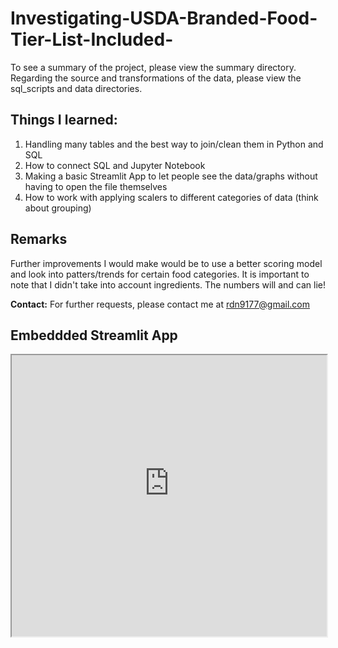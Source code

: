 # Investigating-USDA-Branded-Food-Tier-List-Included-

To see a summary of the project, please view the summary directory. Regarding the source and transformations of the data, please view the sql_scripts and data directories. 

## Things I learned:
1. Handling many tables and the best way to join/clean them in Python and SQL
2. How to connect SQL and Jupyter Notebook
3. Making a basic Streamlit App to let people see the data/graphs without having to open the file themselves
4. How to work with applying scalers to different categories of data (think about grouping)

## Remarks
Further improvements I would make would be to use a better scoring model and look into patters/trends for certain food categories. It is important to note that I didn't take into account ingredients. The numbers will and can lie! 

__Contact:__ For further requests, please contact me at rdn9177@gmail.com


## Embeddded Streamlit App
<iframe
  src="https://investigating-usda-branded-food-wk2tlfhnacwokpw5upl9ln.streamlit.app/"
  style="height: 450px; width: 100%;">
</iframe>
